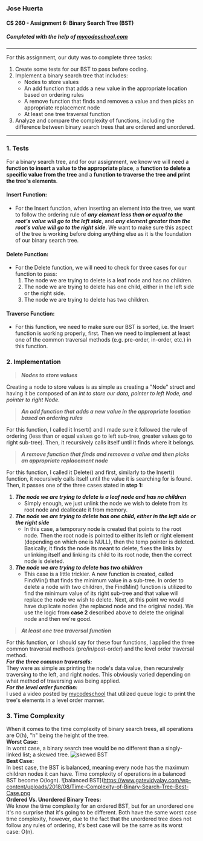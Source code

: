 ### Jose Huerta
#### CS 260 - Assignment 6: Binary Search Tree (BST)
##### Completed with the help of [mycodeschool.com](http://www.mycodeschool.com/work-outs/binary-search-trees)
---
For this assignment, our duty was to complete three tasks:
1.  Create some tests for our BST to pass before coding.
2.  Implement a binary search tree that includes:
    * Nodes to store values
    * An add function that adds a new value in the appropriate location based on ordering rules
    * A remove function that finds and removes a value and then picks an appropriate replacement node
    * At least one tree traversal function
3. Analyze and compare the complexity of functions, including the difference between binary search trees that are ordered and unordered.
---
### 1.  Tests
For a binary search tree, and for our assignment, we know we will need a **function to insert a value to the appropriate place**, a **function to
delete a specific value from the tree** and a **function to traverse the tree and print the tree's elements**.
#### Insert Function:
* For the Insert function, when inserting an element into the tree, we want to follow the ordering rule of ***any element less than or equal to the root's value will go to the left side***, and ***any element greater than the root's value will go to the right side***. We want to make sure this aspect of the tree is working before doing anything else as it is the foundation of our binary search tree.
#### Delete Function:
* For the Delete function, we will need to check for three cases for our function to pass:
   1. The node we are trying to delete is a leaf node and has no children.
   2. The node we are trying to delete has one child, either in the left side or the right side. 
   3. The node we are trying to delete has two children.
#### Traverse Function:
* For this function, we need to make sure our BST is sorted, i.e. the Insert function is working properly, first. Then we need to implement at least one of the common traversal methods (e.g. pre-order, in-order, etc.) in this function. 
### 2. Implementation
> ***Nodes to store values***

Creating a node to store values is as simple as creating a "Node" struct and having it be composed of an *int to store our data, pointer to left Node, and pointer to right Node*.
> ***An add function that adds a new value in the appropriate location based on ordering rules***

For this function, I called it Insert() and I made sure it followed the rule of ordering (less than or equal values go to left sub-tree, greater values go to right sub-tree). Then, it recursively calls itself until it finds where it belongs. 
> ***A remove function that finds and removes a value and then picks an appropriate replacement node***

For this function, I called it Delete() and first, similarly to the Insert() function, it recursively calls itself until the value it is searching for is found. Then, it passes one of the three cases stated in **step 1:**<br>
   1. ***The node we are trying to delete is a leaf node and has no children***
      + Simply enough, we just unlink the node we wish to delete from its root node and deallocate it from memory.
   2. ***The node we are trying to delete has one child, either in the left side or the right side***
      + In this case, a temporary node is created that points to the root node. Then the root node is pointed to either its left or right element (depending on           which one is NULL), then the temp pointer is deleted. Basically, it finds the node its meant to delete, fixes the links by unlinking itself and linking           its child to its root node, then the correct node is deleted.
   3. ***The node we are trying to delete has two children***
      + This case is a little trickier. A new function is created, called FindMin() that finds the minimum value in a sub-tree. In order to delete a node with           two children, the FindMin() function is utilized to find the minimum value of its right sub-tree and that value will replace the node we wish to delete.         Next, at this point we would have duplicate nodes (the replaced node and the original node). We use the logic from **case 2** described above to delete           the original node and then we're good. 
> ***At least one tree traversal function***
 
For this function, or I should say for these four functions, I applied the three common traversal methods (pre/in/post-order) and the level order traversal method.<br>
***For the three common traversals:***<br>
They were as simple as printing the node's data value, then recursively traversing to the left, and right nodes. This obviously varied depending on what method of traversing was being applied.<br>
***For the level order function:***<br>
I used a video posted by [mycodeschool](https://www.youtube.com/watch?v=86g8jAQug04&list=PL2_aWCzGMAwI3W_JlcBbtYTwiQSsOTa6P&index=33&ab_channel=mycodeschool)
that utilized queue logic to print the tree's elements in a level order manner.
### 3. Time Complexity
When it comes to the time complexity of binary search trees, all operations are O(h), "h" being the height of the tree.
<br>**Worst Case:**<br>
In worst case, a binary search tree would be no different than a singly-linked list; a skewed tree.
![skewed BST](https://www.gatevidyalay.com/wp-content/uploads/2018/08/Time-Complexity-of-Binary-Search-Tree-Worst-Case.png)
<br>**Best Case:**<br>
In best case, the BST is balanced, meaning every node has the maximum children nodes it can have. Time complexity of operations in a balanced BST become O(logn).
![balanced BST](https://www.gatevidyalay.com/wp-content/uploads/2018/08/Time-Complexity-of-Binary-Search-Tree-Best-Case.png
<br>**Ordered Vs. Unordered Binary Trees:**<br>
We know the time complexity for an ordered BST, but for an unordered one it's no surprise that it's going to be different. Both have the same worst case time complexity, however, due to the fact that the unordered tree does not follow any rules of ordering, it's best case will be the same as its worst case: O(n).


